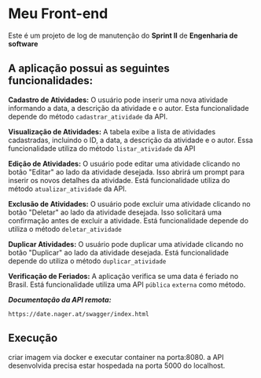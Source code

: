 # Meu Front-end

Este é um projeto de log de manutenção  do **Sprint II** de **Engenharia de software** 

## A aplicação possui as seguintes funcionalidades:

**Cadastro de Atividades:** O usuário pode inserir uma nova atividade informando a data, a descrição da atividade e o autor. Esta funcionalidade depende do método `cadastrar_atividade` da API.

**Visualização de Atividades:** A tabela exibe a lista de atividades cadastradas, incluindo o ID, a data, a descrição da atividade e o autor. Essa funcionalidade utiliza do método `listar_atividade` da API

**Edição de Atividades:** O usuário pode editar uma atividade clicando no botão "Editar" ao lado da atividade desejada. Isso abrirá um prompt para inserir os novos detalhes da atividade. Está funcionalidade utiliza do método `atualizar_atividade` da API.

**Exclusão de Atividades:** O usuário pode excluir uma atividade clicando no botão "Deletar" ao lado da atividade desejada. Isso solicitará uma confirmação antes de excluir a atividade. Está funcionalidade depende do utiliza o método `deletar_atividade`

**Duplicar Atividades:** O usuário pode duplicar uma atividade clicando no botão "Duplicar" ao lado da atividade desejada. Está funcionalidade depende do utiliza o método `duplicar_atividade`

**Verificação de Feriados:** A aplicação verifica se uma data é feriado no Brasil. Está funcionalidade utiliza uma API `pública` `externa` como método. 

***Documentação da API remota:***
```
https://date.nager.at/swagger/index.html
```

## Execução

criar imagem via docker e executar container na porta:8080. a API desenvolvida precisa estar hospedada na porta 5000 do localhost.